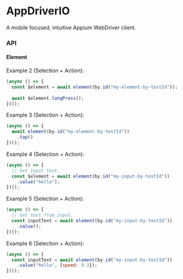 # AppDriverIO

A mobile focused, intuitive Appium WebDriver client.

### API

#### Element

Example 2 (Selection + Action):
```javascript
(async () => {
  const $element = await element(by.id("my-element-by-testId"));
  
  await $element.longPress();
})();
```

Example 3 (Selection + Action):
```javascript
(async () => {
  await element(by.id("my-element-by-testId"))
    .tap()
})();
```

Example 4 (Selection + Action):
```javascript
(async () => {
  // Set input text.
  const $element = await element(by.id("my-input-by-testId"))
    .value("hello");
})();
```

Example 5 (Selection + Action):
```javascript
(async () => {
  // Get text from input.
  const inputText = await element(by.id("my-input-by-testId"))
    .value();
})();
```

Example 6 (Selection + Action):
```javascript
(async () => {
  const inputText = await element(by.id("my-input-by-testId"))
    .value("hello", {speed: 0.3});
})();
```